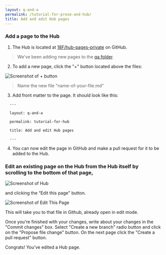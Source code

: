 ```yaml
---
layout: q-and-a
permalink: /tutorial-for-prose-and-hub/
title: Add and edit Hub pages
---
```


### Add a page to the Hub

1. The Hub is located at [18F/hub-pages-private](https://github.com/18F/hub-pages-private) on GitHub.

>We've been adding new pages to the [qa folder](https://github.com/18F/hub-pages-private/tree/master/qa).

2. To add a new page, click the "+" button located above the files:

![Screenshot of + button](../assets/images/onboarding/new-file.png)

>Name the new file "name-of-your-file.md"

3. Add front matter to the page. It should look like this:

```
  ---

  layout: q-and-a

  permalink: tutorial-for-hub

  title: Add and edit Hub pages

  ---
```

4. You can now edit the page in GitHub and make a pull request for it to be added to the Hub.

### Edit an existing page on the Hub from the Hub itself by scrolling to the bottom of that page,

![Screenshot of Hub](../assets/images/onboarding/hub.png)

and clicking the “Edit this page" button.

![Screenshot of Edit This Page](../assets/images/onboarding/edit-page.png)

This will take you to that file in Github, already open in edit mode.

Once you're finished with your changes, write about your changes in the "Commit changes" box. Select "Create a new branch" radio button and click on the "Propose file change" button. On the next page click the "Create a pull request" button.

Congrats! You've edited a Hub page.
